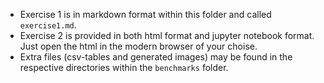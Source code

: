 * Exercise 1 is in markdown format within this folder and called `exercise1.md`.
* Exercise 2 is provided in both html format and jupyter notebook format. Just open the html in the modern browser of your choise.
* Extra files (csv-tables and generated images) may be found in the respective directories within the `benchmarks` folder.
